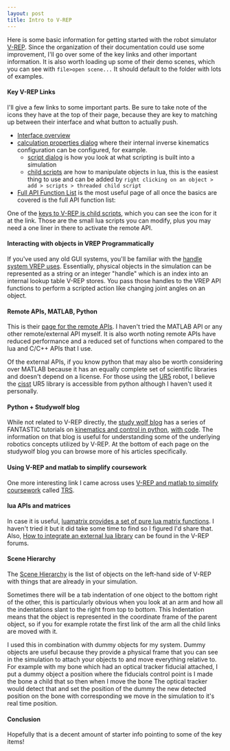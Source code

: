 ```yaml
---
layout: post
title: Intro to V-REP
---
```


Here is some basic information for getting started with the robot simulator [V-REP](http://www.coppeliarobotics.com/index.html). Since the organization of their documentation could use some improvement, I'll go over some of the key links and other important information. It is also worth loading up some of their demo scenes, which you can see with `file>open scene...` It should default to the folder with lots of examples.

#### Key V-REP Links

I'll give a few links to some important parts. Be sure to take note of the icons they have at the top of their page, because they are key to matching up between their interface and what button to actually push.

  - [Interface overview](http://www.coppeliarobotics.com/helpFiles/en/userInterface.htm)
  - [calculation properties dialog](http://www.coppeliarobotics.com/helpFiles/en/calculationModules.htm) where their internal inverse kinematics configuration can be configured, for example. 
    - [script dialog](http://www.coppeliarobotics.com/helpFiles/en/scriptProperties.htm) is how you look at what scripting is built into a simulation
    - [child scripts](http://www.coppeliarobotics.com/helpFiles/en/childScripts.htm) are how to manipulate objects in lua, this is the easiest thing to use and can be added by `right clicking on an object > add > scripts > threaded child script` 
  - [Full API Function List](http://www.coppeliarobotics.com/helpFiles/en/apiFunctions.htm) is the most useful page of all once the basics are covered is the full API function list:

One of the [keys to V-REP is child scripts](http://www.coppeliarobotics.com/helpFiles/en/childScripts.htm), which you can see the icon for it at the link. Those are the small lua scripts you can modify, plus you may need a one liner in there to activate the remote API. 

#### Interacting with objects in VREP Programmatically

If you've used any old GUI systems, you'll be familiar with the [handle system VREP uses](http://www.coppeliarobotics.com/helpFiles/en/accessingGeneralObjects.htm). Essentially, physical objects in the simulation can be represented as a string or an integer "handle" which is an index into an internal lookup table V-REP stores. You pass those handles to the VREP API functions to perform a scripted action like changing joint angles on an object.

#### Remote APIs, MATLAB, Python

This is their [page for the remote APIs](http://www.coppeliarobotics.com/helpFiles/en/remoteApiOverview.htm). I haven't tried the MATLAB API or any other remote/external API myself. It is also worth noting remote APIs have reduced performance and a reduced set of  functions when compared to the lua and C/C++ APIs that I use. 

Of the external APIs, if you know python that may also be worth considering over MATLAB because it has an equally complete set of scientific libraries and doesn't depend on a license. For those using the [UR5](http://www.universal-robots.com/products/ur5-robot/) robot, I believe the [cisst](https://github.com/jhu-cisst/cisst) UR5 library is accessible from python although I haven't used it personally. 

#### Python + Studywolf blog

While not related to V-REP directly, the [study wolf blog](https://studywolf.wordpress.com/) has a series of FANTASTIC tutorials on [kinematics and control in python](https://studywolf.wordpress.com/?s=robot+control), [with code](https://github.com/studywolf/blog). The information on that blog is useful for understanding some of the underlying robotics concepts utilized by V-REP. At the bottom of each page on the studywolf blog you can browse more of his articles specifically.

#### Using V-REP and matlab to simplify coursework

One more interesting link I came across uses [V-REP and matlab to simplify coursework](http://teaching-robotics.org/trs2014/) called [TRS](http://ulgrobotics.github.io/trs/setup.html).

#### lua APIs and matrices

In case it is useful, [luamatrix provides a set of pure lua matrix functions](https://github.com/davidm/lua-matrix). I haven't tried it but it did take some time to find so I figured I'd share that. Also, [How to integrate an external lua library](http://www.forum.coppeliarobotics.com/viewtopic.php?f=9&t=3991) can be found in the V-REP forums.

#### Scene Hierarchy

The [Scene Hierarchy](http://www.coppeliarobotics.com/helpFiles/en/userInterface.htm) is the list of objects on the left-hand side of V-REP with things that are already in your simulation.

Sometimes there will be a tab indentation of one object to the bottom right of the other, this is particularly obvious when you look at an arm and how all the indentations slant to the right from top to bottom. This Indentation means that the object is represented in the coordinate frame of the parent object, so if you for example rotate the first link of the arm all the child links are moved with it. 

I used this in combination with dummy objects for my system. Dummy objects are useful because they provide a physical frame that you can see in the simulation to attach your objects to and move everything relative to. For example with my bone which had an optical tracker fiducial attached, I put a dummy object a position where the fiducials control point is I made the bone a child that so then when I move the bone The optical tracker would detect that and set the position of the dummy the new detected position on the bone with corresponding we move in the simulation to it's real time position. 


#### Conclusion

Hopefully that is a decent amount of starter info pointing to some of the key items!